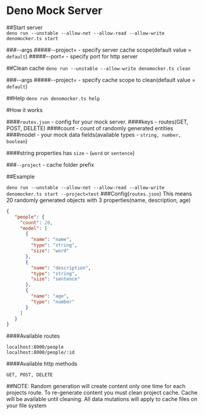 # Deno Mock Server

##Start server  
`deno run --unstable --allow-net --allow-read --allow-write denomocker.ts start`

###--args
#####--project= - specify server cache scope(default value = `default`)
#####--port= - specify port for http server

##Clean cache
`deno run --unstable --allow-write denomocker.ts clean`

###--args
#####--project= - specify cache scope to clean(default value = `default`)

##Help
`deno run denomocker.ts help`


#How it works

####`routes.json` - config for your mock server.
####keys - routes(GET, POST, DELETE)
####count - count of randomly generated entities
####model - your mock data fields(available types - `string, number, boolean`)

####string properties has `size` - (`word` or `sentence`)

###`--project` - cache folder prefix

##Example

`deno run --unstable --allow-net --allow-read --allow-write denomocker.ts start --project=test`
###Config(`routes.json`)
This means 20 randomly generated objects with 3 properties(name, description, age)
```json
{
   "people": {
     "count": 20,
     "model": [
       {
         "name": "name",
         "type": "string",
         "size": "word"
       },
       {
         "name": "description",
         "type": "string",
         "size": "sentence"
       },
       {
         "name": "age",
         "type": "number"
       }
     ]
   }
}
```

####Available routes
````
localhost:8000/people
localhost:8000/people/:id
````

####Available http methods
````
GET, POST, DELETE
````

##NOTE:
Random generation will create content only one time for each projects route.
To re-generate content you must clean project cache.
Cache will be available until cleaning. All data mutations will apply to cache files on your file system
